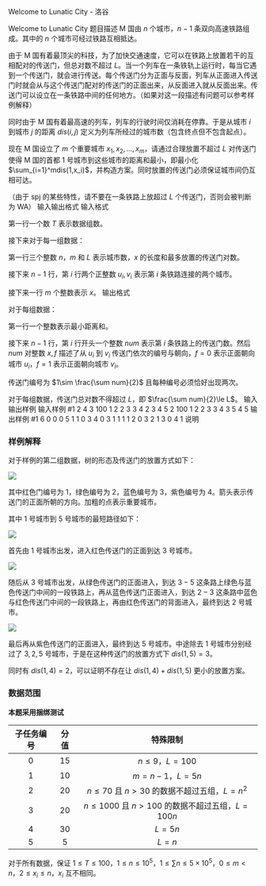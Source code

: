 



Welcome to Lunatic City - 洛谷














Welcome to Lunatic City
题目描述
M 国由 $n$ 个城市，$n-1$ 条双向高速铁路组成。其中的 $n$ 个城市可经过铁路互相抵达。

由于 M 国有着最顶尖的科技，为了加快交通速度，它可以在铁路上放置若干的互相配对的传送门，但总对数不超过 $L$。当一个列车在一条铁轨上运行时，每当它遇到一个传送门，就会进行传送。每个传送门分为正面与反面，列车从正面进入传送门时就会从与这个传送门配对的传送门的正面出来，从反面进入就从反面出来。传送门可以设立在一条铁路中间的任何地方。（如果对这一段描述有问题可以参考样例解释）

同时由于 M 国有着最高速的列车，列车的行驶时间仅消耗在停靠。于是从城市 $i$ 到城市 $j$ 的距离 $dis(i,j)$ 定义为列车所经过的城市数（包含终点但不包含起点）。

现在 M 国设立了 $m$ 个重要城市 $x_1,x_2,\dots,x_m$，请通过合理放置不超过 $L$ 对传送门使得 M 国的首都 $1$ 号城市到这些城市的距离和最小，即最小化 $\sum_{i=1}^mdis(1,x_i)$，并构造方案。同时放置的传送门必须保证城市间仍互相可达。

（由于 spj 的某些特性，请不要在一条铁路上放超过 $L$ 个传送门，否则会被判断为 WA）
输入输出格式
输入格式

第一行一个数 $T$ 表示数据组数。

接下来对于每一组数据：

第一行三个整数 $n$，$m$ 和 $L$ 表示城市数，$x$ 的长度和最多放置的传送门对数。

接下来 $n-1$ 行，第 $i$ 行两个正整数 $u_i,v_i$ 表示第 $i$ 条铁路连接的两个城市。

接下来一行 $m$ 个整数表示 $x$。
输出格式

对于每组数据：

第一行一个整数表示最小距离和。

接下来 $n-1$ 行，第 $i$ 行开头一个整数 $num$ 表示第 $i$ 条铁路上的传送门数。然后 $num$ 对整数 $x,f$ 描述了从 $u_i$ 到 $v_i$ 传送门依次的编号与朝向，$f=0$ 表示正面朝向城市 $u_i$，$f=1$ 表示正面朝向城市 $v_i$。

传送门编号为 $1\sim \frac{\sum num}{2}$ 且每种编号必须恰好出现两次。

对于每组数据，传送门总对数不得超过 $L$，即 $\frac{\sum num}{2}\le L$。
输入输出样例
输入样例 #1
2
4 3 100
1 2
2 3
3 4
2 3 4
5 2 100
1 2
2 3
3 4
3 5
4 5
输出样例 #1
6
0
0
0
5
1 1 0
3 4 0 3 1 1 1
1 2 0
3 2 1 3 0 4 1
说明
### 样例解释

对于样例的第二组数据，树的形态及传送门的放置方式如下：

![](https://cdn.luogu.com.cn/upload/image_hosting/l0r5x9l0.png)

其中红色门编号为 $1$，绿色编号为 $2$，蓝色编号为 $3$，紫色编号为 $4$。箭头表示传送门的正面所朝的方向。加粗的点表示重要城市。

其中 $1$ 号城市到 $5$ 号城市的最短路径如下：

![](https://cdn.luogu.com.cn/upload/image_hosting/0bwhu6ct.png)

首先由 $1$ 号城市出发，进入红色传送门的正面到达 $3$ 号城市。

![](https://cdn.luogu.com.cn/upload/image_hosting/rgq415ni.png)

随后从 $3$ 号城市出发，从绿色传送门的正面进入，到达 $3-5$ 这条路上绿色与蓝色传送门中间的一段铁路上，再从蓝色传送门正面进入，到达 $2-3$ 这条路中蓝色与红色传送门中间的一段铁路上，再由红色传送门的背面进入，最终到达 $2$ 号城市。

![](https://cdn.luogu.com.cn/upload/image_hosting/xm1qefmr.png)

最后再从紫色传送门的正面进入，最终到达 $5$ 号城市。中途除去 $1$ 号城市分别经过了 $3,2,5$ 号城市，于是在这种传送门的放置方式下 $dis(1,5)=3$。

同时有 $dis(1,4)=2$，可以证明不存在让 $dis(1,4)+dis(1,5)$ 更小的放置方案。

### 数据范围

**本题采用捆绑测试**

| 子任务编号 | 分值 | 特殊限制 |
| :----------: | :----------: | :----------: |
| $0$ | $15$ | $n\le 9$，$L=100$ |
| $1$ | $10$ | $m=n-1$，$L=5n$ |
| $2$ | $20$ | $n\le 70$ 且 $n>30$ 的数据不超过五组，$L=n^2$ |
| $3$ | $20$ | $n\le 1000$ 且 $n>100$ 的数据不超过五组，$L=100n$ |
| $4$ | $30$ | $L=5n$ |
| $5$ | $5$ | $L=n$ |

对于所有数据，保证 $1\le T\le 100$，$1\le n\le 10^5$，$1\le \sum n\le 5\times 10^5$，$0\le m<n$，$2\le x_i\le n$，$x_i$ 互不相同。






